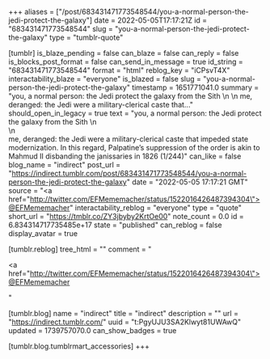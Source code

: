 +++
aliases = ["/post/683431471773548544/you-a-normal-person-the-jedi-protect-the-galaxy"]
date = 2022-05-05T17:17:21Z
id = "683431471773548544"
slug = "you-a-normal-person-the-jedi-protect-the-galaxy"
type = "tumblr-quote"

[tumblr]
is_blaze_pending = false
can_blaze = false
can_reply = false
is_blocks_post_format = false
can_send_in_message = true
id_string = "683431471773548544"
format = "html"
reblog_key = "iCPsvT4X"
interactability_blaze = "everyone"
is_blazed = false
slug = "you-a-normal-person-the-jedi-protect-the-galaxy"
timestamp = 1651771041.0
summary = "you, a normal person: the Jedi protect the galaxy from the Sith \n \n me, deranged: the Jedi were a military-clerical caste that..."
should_open_in_legacy = true
text = "you, a normal person: the Jedi protect the galaxy from the Sith \n<br/>\n<br/>me, deranged: the Jedi were a military-clerical caste that impeded state modernization. In this regard, Palpatine’s suppression of the order is akin to Mahmud II disbanding the janissaries in 1826 (1/244)"
can_like = false
blog_name = "indirect"
post_url = "https://indirect.tumblr.com/post/683431471773548544/you-a-normal-person-the-jedi-protect-the-galaxy"
date = "2022-05-05 17:17:21 GMT"
source = "<a href=\"http://twitter.com/EFMememacher/status/1522016426487394304\">@EFMememacher</a>"
interactability_reblog = "everyone"
type = "quote"
short_url = "https://tmblr.co/ZY3jbyby2KrtOe00"
note_count = 0.0
id = 6.834314717735485e+17
state = "published"
can_reblog = false
display_avatar = true

[tumblr.reblog]
tree_html = ""
comment = "<p><a href=\"http://twitter.com/EFMememacher/status/1522016426487394304\">@EFMememacher</a></p>"

[tumblr.blog]
name = "indirect"
title = "indirect"
description = ""
url = "https://indirect.tumblr.com/"
uuid = "t:PgyUJU3SA2Klwyt81UWAwQ"
updated = 1739757070.0
can_show_badges = true

[tumblr.blog.tumblrmart_accessories]
+++
